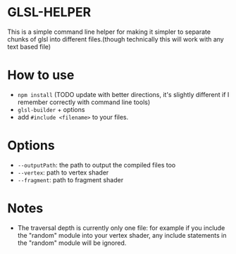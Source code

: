 GLSL-HELPER
=====

This is a simple command line helper for making it simpler to separate chunks of glsl into different files.(though technically this will work 
with any text based file)


How to use 
===
- `npm install` (TODO update with better directions, it's slightly different if I remember correctly with command line tools)
- `glsl-builder` + options
- add `#include <filename>` to your files.   

Options
=====
- `--outputPath`: the path to output the compiled files too
- `--vertex`: path to vertex shader
- `--fragment`: path to fragment shader


Notes 
====
- The traversal depth is currently only one file: for example if you include the "random" module into your vertex shader, any include statements in the "random" module will be ignored. 

